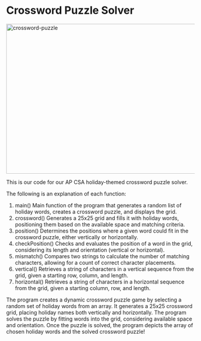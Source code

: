 # Crossword Puzzle Solver

<img src="https://github.com/user-attachments/assets/736dfdaf-4713-4e4e-b1f0-1cc74b46abc1" alt="crossword-puzzle" width="700" height="400" />

This is our code for our AP CSA holiday-themed crossword puzzle solver.

The following is an explanation of each function:

1. main()
    Main function of the program that generates a random list of holiday words, creates a crossword puzzle, and displays the grid.
2. crossword()
    Generates a 25x25 grid and fills it with holiday words, positioning them based on the available space and matching criteria.
3. position()
    Determines the positions where a given word could fit in the crossword puzzle, either vertically or horizontally.
4. checkPosition()
    Checks and evaluates the position of a word in the grid, considering its length and orientation (vertical or horizontal).
5. mismatch()
    Compares two strings to calculate the number of matching characters, allowing for a count of correct character placements.
6. vertical()
    Retrieves a string of characters in a vertical sequence from the grid, given a starting row, column, and length.
7. horizontal()
    Retrieves a string of characters in a horizontal sequence from the grid, given a starting column, row, and length.

The program creates a dynamic crossword puzzle game by selecting a random set of holiday words from an array. It generates a 25x25 crossword grid, placing holiday names both vertically and horizontally. The program solves the puzzle by fitting words into the grid, considering available space and orientation. Once the puzzle is solved, the program depicts the array of chosen holiday words and the solved crossword puzzle!
